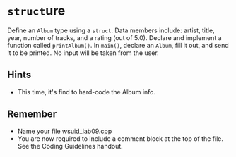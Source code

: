 # `struct`ure
Define an `Album` type using a `struct`. Data members include: artist, title, year, number of tracks, and a
rating (out of 5.0). Declare and implement a function called `printAlbum()`. In `main()`, declare an `Album`,
fill it out, and send it to be printed. No input will be taken from the user.

## Hints
- This time, it's find to hard-code the Album info.

## Remember
- Name your file wsuid\_lab09.cpp
- You are now required to include a comment block at the top of the file. See the Coding Guidelines handout.
